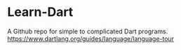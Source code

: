 # Learn-Dart
A Github repo for simple to complicated Dart programs.
https://www.dartlang.org/guides/language/language-tour
